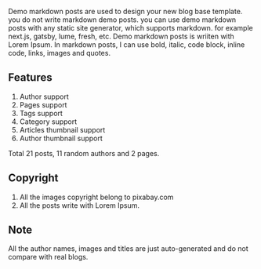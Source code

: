 Demo markdown posts are used to design your new blog base template. you do not write markdown demo posts. you can use demo markdown posts with any static site generator, which supports markdown. for example next.js, gatsby, lume, fresh, etc.
Demo markdown posts is wriiten with Lorem Ipsum. In markdown posts, I can use bold, italic, code block, inline code, links, images and quotes.

## Features
1. Author support
2. Pages support
3. Tags support
4. Category support
5. Articles thumbnail support
6. Author thumbnail support

Total 21 posts, 11 random authors and 2 pages. 

## Copyright
1. All the images copyright belong to pixabay.com
2. All the posts write with Lorem Ipsum. 

## Note
All the author names, images and titles are just auto-generated and do not compare with real blogs.